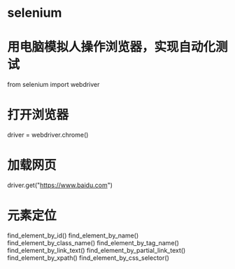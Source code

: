 # selenium
# 用电脑模拟人操作浏览器，实现自动化测试
from selenium import webdriver

# 打开浏览器
driver = webdriver.chrome()
# 加载网页
driver.get("https://www.baidu.com")

# 元素定位
find_element_by_id()
find_element_by_name()
find_element_by_class_name()
find_element_by_tag_name()
find_element_by_link_text()
find_element_by_partial_link_text()
find_element_by_xpath()
find_element_by_css_selector()

